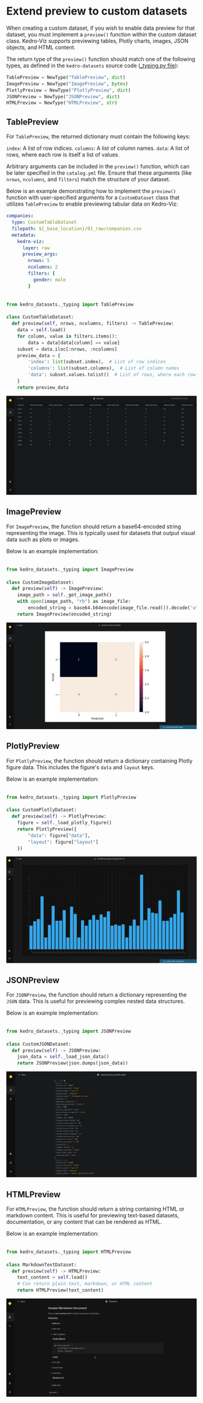 # Extend preview to custom datasets

When creating a custom dataset, if you wish to enable data preview for that dataset, you must implement a `preview()` function within the custom dataset class. Kedro-Viz supports previewing tables, Plotly charts, images, JSON objects, and HTML content.

The return type of the `preview()` function should match one of the following types, as defined in the `kedro-datasets` source code ([_typing.py file](https://github.com/kedro-org/kedro-plugins/blob/main/kedro-datasets/kedro_datasets/_typing.py)):

```python
TablePreview = NewType("TablePreview", dict)
ImagePreview = NewType("ImagePreview", bytes)
PlotlyPreview = NewType("PlotlyPreview", dict)
JSONPreview = NewType("JSONPreview", dict)
HTMLPreview = NewType("HTMLPreview", str)
```

## TablePreview
For `TablePreview`, the returned dictionary must contain the following keys:

`index`: A list of row indices.
`columns`: A list of column names.
`data`: A list of rows, where each row is itself a list of values.

Arbitrary arguments can be included in the `preview()` function, which can be later specified in the `catalog.yml` file. Ensure that these arguments (like `nrows`, `ncolumns`, and `filters`) match the structure of your dataset.

Below is an example demonstrating how to implement the `preview()` function with user-specified arguments for a `CustomDataset` class that utilizes `TablePreview` to enable previewing tabular data on Kedro-Viz:

```yaml 
companies:
  type: CustomTableDataset
  filepath: ${_base_location}/01_raw/companies.csv
  metadata:
    kedro-viz:
      layer: raw
      preview_args:
        nrows: 5
        ncolumns: 2 
        filters: {
          gender: male 
        } 
```

```python 

from kedro_datasets._typing import TablePreview

class CustomTableDataset:
  def preview(self, nrows, ncolumns, filters) -> TablePreview:
    data = self.load()
    for column, value in filters.items():
        data = data[data[column] == value]
    subset = data.iloc[:nrows, :ncolumns]
    preview_data = {
        'index': list(subset.index),  # List of row indices
        'columns': list(subset.columns),  # List of column names
        'data': subset.values.tolist()  # List of rows, where each row is a list of values
    }
    return preview_data
```

![](./images/preview_datasets_expanded.png)

## ImagePreview
For `ImagePreview`, the function should return a base64-encoded string representing the image. This is typically used for datasets that output visual data such as plots or images.

Below is an example implementation:

```python

from kedro_datasets._typing import ImagePreview

class CustomImageDataset:
  def preview(self) -> ImagePreview:
    image_path = self._get_image_path()
    with open(image_path, "rb") as image_file:
        encoded_string = base64.b64encode(image_file.read()).decode('utf-8')
    return ImagePreview(encoded_string)
```

![](./images/pipeline_visualisation_matplotlib_expand.png)

## PlotlyPreview
For `PlotlyPreview`, the function should return a dictionary containing Plotly figure data. This includes the figure's `data` and `layout` keys.

Below is an example implementation:

```python

from kedro_datasets._typing import PlotlyPreview

class CustomPlotlyDataset:
  def preview(self) -> PlotlyPreview:
    figure = self._load_plotly_figure()
    return PlotlyPreview({
        "data": figure["data"],
        "layout": figure["layout"]
    })
```

![](./images/pipeline_visualisation_plotly_expand_1.png)

## JSONPreview
For `JSONPreview`, the function should return a dictionary representing the `JSON` data. This is useful for previewing complex nested data structures.

Below is an example implementation:

```python

from kedro_datasets._typing import JSONPreview

class CustomJSONDataset:
  def preview(self) -> JSONPreview:
    json_data = self._load_json_data()
    return JSONPreview(json.dumps(json_data))
```
![](./images/preview_datasets_json.png)

## HTMLPreview
For `HTMLPreview`, the function should return a string containing HTML or markdown content. This is useful for previewing text-based datasets, documentation, or any content that can be rendered as HTML.

Below is an example implementation:

```python

from kedro_datasets._typing import HTMLPreview

class MarkdownTextDataset:
  def preview(self) -> HTMLPreview:
    text_content = self.load()
    # Can return plain text, markdown, or HTML content
    return HTMLPreview(text_content)
```
![](./images/preview_datasets_html.png)

